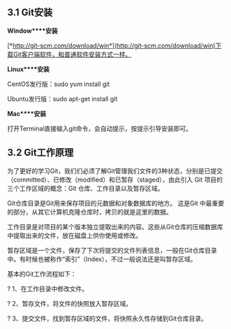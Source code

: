 ## 3.1    Git安装

**Window****安装**

[*http://git-scm.com/download/win*](http://git-scm.com/download/win)下载Git客户端软件，和普通软件安装方式一样。

**Linux****安装**

CentOS发行版：sudo yum install git

Ubuntu发行版：sudo apt-get install git

**Mac****安装**

打开Terminal直接输入git命令，会自动提示，按提示引导安装即可。

## 3.2    Git工作原理

为了更好的学习Git，我们们必须了解Git管理我们文件的3种状态，分别是已提交（committed）、已修改（modified）和已暂存（staged），由此引入 Git 项目的三个工作区域的概念：Git 仓库、工作目录以及暂存区域。

Git仓库目录是Git用来保存项目的元数据和对象数据库的地方。 这是Git 中最重要的部分，从其它计算机克隆仓库时，拷贝的就是这里的数据。

工作目录是对项目的某个版本独立提取出来的内容。这些从Git仓库的压缩数据库中提取出来的文件，放在磁盘上供你使用或修改。

暂存区域是一个文件，保存了下次将提交的文件列表信息，一般在Git仓库目录中。有时候也被称作“索引”（Index），不过一般说法还是叫暂存区域。

   

基本的Git工作流程如下：

?    1、在工作目录中修改文件。

?    2、暂存文件，将文件的快照放入暂存区域。

?    3、提交文件，找到暂存区域的文件，将快照永久性存储到Git仓库目录。